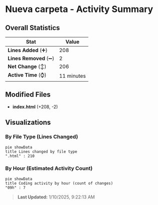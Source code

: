 # Nueva carpeta - Activity Summary 

## Overall Statistics

| Stat                   | Value                                                             |
| ---------------------- | ----------------------------------------------------------------- |
| **Lines Added** (➕)   | 208                                          |
| **Lines Removed** (➖) | 2                                        |
| **Net Change** (↕)    | 206                |
| **Active Time** (⌚)   | 11 minutes |


## Modified Files
- **index.html** (+208, -2)

## Visualizations

### By File Type (Lines Changed)

```mermaid
pie showData
title Lines changed by file type
".html" : 210
```

### By Hour (Estimated Activity Count)

```mermaid
pie showData
title Coding activity by hour (count of changes)
"09h" : 7
```


> **Last Updated:** 1/10/2025, 9:22:13 AM